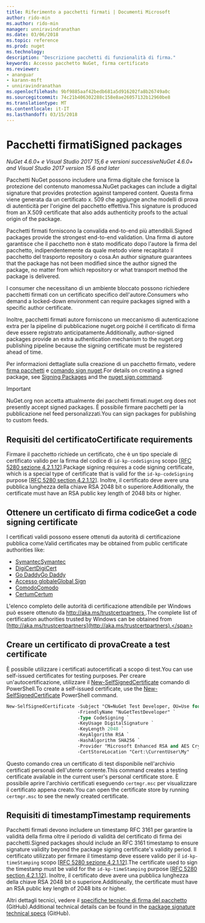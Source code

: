 ```yaml
---
title: Riferimento a pacchetti firmati | Documenti Microsoft
author: rido-min
ms.author: rido-min
manager: unniravindranathan
ms.date: 03/06/2018
ms.topic: reference
ms.prod: nuget
ms.technology: 
description: "Descrizione pacchetti di funzionalità di firma."
keywords: Accesso pacchetto NuGet, firma certificato
ms.reviewer:
- ananguar
- karann-msft
- unniravindranathan
ms.openlocfilehash: 9bf9885aaf42bedb681a5d916202fa8b26749a0c
ms.sourcegitcommit: 74c21b406302288c158e8ae26057132b12960be8
ms.translationtype: MT
ms.contentlocale: it-IT
ms.lasthandoff: 03/15/2018
---
```

# <a name="signed-packages"></a><span data-ttu-id="9bcda-104">Pacchetti firmati</span><span class="sxs-lookup"><span data-stu-id="9bcda-104">Signed packages</span></span>

<span data-ttu-id="9bcda-105">*NuGet 4.6.0+ e Visual Studio 2017 15,6 e versioni successive*</span><span class="sxs-lookup"><span data-stu-id="9bcda-105">*NuGet 4.6.0+ and Visual Studio 2017 version 15.6 and later*</span></span>

<span data-ttu-id="9bcda-106">Pacchetti NuGet possono includere una firma digitale che fornisce la protezione del contenuto manomessa.</span><span class="sxs-lookup"><span data-stu-id="9bcda-106">NuGet packages can include a digital signature that provides protection against tampered content.</span></span> <span data-ttu-id="9bcda-107">Questa firma viene generata da un certificato x. 509 che aggiunge anche modelli di prova di autenticità per l'origine del pacchetto effettiva.</span><span class="sxs-lookup"><span data-stu-id="9bcda-107">This signature is produced from an X.509 certificate that also adds authenticity proofs to the actual origin of the package.</span></span>

<span data-ttu-id="9bcda-108">Pacchetti firmati forniscono la convalida end-to-end più attendibili.</span><span class="sxs-lookup"><span data-stu-id="9bcda-108">Signed packages provide the strongest end-to-end validation.</span></span> <span data-ttu-id="9bcda-109">Una firma di autore garantisce che il pacchetto non è stato modificato dopo l'autore la firma del pacchetto, indipendentemente da quale metodo viene recapitato il pacchetto del trasporto repository o cosa.</span><span class="sxs-lookup"><span data-stu-id="9bcda-109">An author signature guarantees that the package has not been modified since the author signed the package, no matter from which repository or what transport method the package is delivered.</span></span>

<span data-ttu-id="9bcda-110">I consumer che necessitano di un ambiente bloccato possono richiedere pacchetti firmati con un certificato specifico dell'autore.</span><span class="sxs-lookup"><span data-stu-id="9bcda-110">Consumers who demand a locked-down environment can require packages signed with a specific author certificate.</span></span>

<span data-ttu-id="9bcda-111">Inoltre, pacchetti firmati autore forniscono un meccanismo di autenticazione extra per la pipeline di pubblicazione nuget.org poiché il certificato di firma deve essere registrato anticipatamente.</span><span class="sxs-lookup"><span data-stu-id="9bcda-111">Additionally, author-signed packages provide an extra authentication mechanism to the nuget.org publishing pipeline because the signing certificate must be registered ahead of time.</span></span>

<span data-ttu-id="9bcda-112">Per informazioni dettagliate sulla creazione di un pacchetto firmato, vedere [firma pacchetti](../create-packages/Sign-a-package.md) e [comando sign nuget](../tools/cli-ref-sign.md).</span><span class="sxs-lookup"><span data-stu-id="9bcda-112">For details on creating a signed package, see [Signing Packages](../create-packages/Sign-a-package.md) and the [nuget sign command](../tools/cli-ref-sign.md).</span></span>

> [!Important]
> <span data-ttu-id="9bcda-113">NuGet.org non accetta attualmente dei pacchetti firmati.</span><span class="sxs-lookup"><span data-stu-id="9bcda-113">nuget.org does not presently accept signed packages.</span></span> <span data-ttu-id="9bcda-114">È possibile firmare pacchetti per la pubblicazione nel feed personalizzati.</span><span class="sxs-lookup"><span data-stu-id="9bcda-114">You can sign packages for publishing to custom feeds.</span></span>

## <a name="certificate-requirements"></a><span data-ttu-id="9bcda-115">Requisiti del certificato</span><span class="sxs-lookup"><span data-stu-id="9bcda-115">Certificate requirements</span></span>

<span data-ttu-id="9bcda-116">Firmare il pacchetto richiede un certificato, che è un tipo speciale di certificato valido per la firma del codice di `id-kp-codeSigning` scopo [[RFC 5280 sezione 4.2.1.12](https://tools.ietf.org/html/rfc5280#section-4.2.1.12)].</span><span class="sxs-lookup"><span data-stu-id="9bcda-116">Package signing requires a code signing certificate, which is a special type of certificate that is valid for the `id-kp-codeSigning` purpose [[RFC 5280 section 4.2.1.12](https://tools.ietf.org/html/rfc5280#section-4.2.1.12)].</span></span> <span data-ttu-id="9bcda-117">Inoltre, il certificato deve avere una pubblica lunghezza della chiave RSA 2048 bit o superiore.</span><span class="sxs-lookup"><span data-stu-id="9bcda-117">Additionally, the certificate must have an RSA public key length of 2048 bits or higher.</span></span>

## <a name="get-a-code-signing-certificate"></a><span data-ttu-id="9bcda-118">Ottenere un certificato di firma codice</span><span class="sxs-lookup"><span data-stu-id="9bcda-118">Get a code signing certificate</span></span>

<span data-ttu-id="9bcda-119">I certificati validi possono essere ottenuti da autorità di certificazione pubblica come:</span><span class="sxs-lookup"><span data-stu-id="9bcda-119">Valid certificates may be obtained from public certificate authorities like:</span></span>

- [<span data-ttu-id="9bcda-120">Symantec</span><span class="sxs-lookup"><span data-stu-id="9bcda-120">Symantec</span></span>](https://trustcenter.websecurity.symantec.com/process/trust/productOptions?productType=SoftwareValidationClass3)
- [<span data-ttu-id="9bcda-121">DigiCert</span><span class="sxs-lookup"><span data-stu-id="9bcda-121">DigiCert</span></span>](https://www.digicert.com/code-signing/)
- [<span data-ttu-id="9bcda-122">Go Daddy</span><span class="sxs-lookup"><span data-stu-id="9bcda-122">Go Daddy</span></span>](https://www.godaddy.com/web-security/code-signing-certificate)
- [<span data-ttu-id="9bcda-123">Accesso globale</span><span class="sxs-lookup"><span data-stu-id="9bcda-123">Global Sign</span></span>](https://www.globalsign.com/en/code-signing-certificate/)
- [<span data-ttu-id="9bcda-124">Comodo</span><span class="sxs-lookup"><span data-stu-id="9bcda-124">Comodo</span></span>](https://www.comodo.com/e-commerce/code-signing/code-signing-certificate.php)
- [<span data-ttu-id="9bcda-125">Certum</span><span class="sxs-lookup"><span data-stu-id="9bcda-125">Certum</span></span>](https://www.certum.eu/certum/cert,offer_en_open_source_cs.xml) 

<span data-ttu-id="9bcda-126">L'elenco completo delle autorità di certificazione attendibile per Windows può essere ottenuto da [ http://aka.ms/trustcertpartners ](http://aka.ms/trustcertpartners).</span><span class="sxs-lookup"><span data-stu-id="9bcda-126">The complete list of certification authorities trusted by Windows can be obtained from [http://aka.ms/trustcertpartners](http://aka.ms/trustcertpartners).</span></span>

## <a name="create-a-test-certificate"></a><span data-ttu-id="9bcda-127">Creare un certificato di prova</span><span class="sxs-lookup"><span data-stu-id="9bcda-127">Create a test certificate</span></span>

<span data-ttu-id="9bcda-128">È possibile utilizzare i certificati autocertificati a scopo di test.</span><span class="sxs-lookup"><span data-stu-id="9bcda-128">You can use self-issued certificates for testing purposes.</span></span> <span data-ttu-id="9bcda-129">Per creare un'autocertificazione, utilizzare il [New-SelfSignedCertificate](https://docs.microsoft.com/en-us/powershell/module/pkiclient/new-selfsignedcertificate) comando di PowerShell.</span><span class="sxs-lookup"><span data-stu-id="9bcda-129">To create a self-issued certificate, use the [New-SelfSignedCertificate](https://docs.microsoft.com/en-us/powershell/module/pkiclient/new-selfsignedcertificate) PowerShell command.</span></span>

```ps
New-SelfSignedCertificate -Subject "CN=NuGet Test Developer, OU=Use for testing purposes ONLY" `
                          -FriendlyName "NuGetTestDeveloper" `
                          -Type CodeSigning `
                          -KeyUsage DigitalSignature `
                          -KeyLength 2048 `
                          -KeyAlgorithm RSA `
                          -HashAlgorithm SHA256 `
                          -Provider "Microsoft Enhanced RSA and AES Cryptographic Provider" `
                          -CertStoreLocation "Cert:\CurrentUser\My" 
```

<span data-ttu-id="9bcda-130">Questo comando crea un certificato di test disponibile nell'archivio certificati personali dell'utente corrente.</span><span class="sxs-lookup"><span data-stu-id="9bcda-130">This command creates a testing certificate available in the current user's personal certificate store.</span></span> <span data-ttu-id="9bcda-131">È possibile aprire l'archivio certificati eseguendo `certmgr.msc` per visualizzare il certificato appena creato.</span><span class="sxs-lookup"><span data-stu-id="9bcda-131">You can open the certificate store by running `certmgr.msc` to see the newly created certificate.</span></span>

## <a name="timestamp-requirements"></a><span data-ttu-id="9bcda-132">Requisiti di timestamp</span><span class="sxs-lookup"><span data-stu-id="9bcda-132">Timestamp requirements</span></span>

<span data-ttu-id="9bcda-133">Pacchetti firmati devono includere un timestamp RFC 3161 per garantire la validità della firma oltre il periodo di validità del certificato di firma dei pacchetti.</span><span class="sxs-lookup"><span data-stu-id="9bcda-133">Signed packages should include an RFC 3161 timestamp to ensure signature validity beyond the package signing certificate's validity period.</span></span> <span data-ttu-id="9bcda-134">Il certificato utilizzato per firmare il timestamp deve essere valido per il `id-kp-timeStamping` scopo [[RFC 5280 sezione 4.2.1.12](https://tools.ietf.org/html/rfc5280#section-4.2.1.12)].</span><span class="sxs-lookup"><span data-stu-id="9bcda-134">The certificate used to sign the timestamp must be valid for the `id-kp-timeStamping` purpose [[RFC 5280 section 4.2.1.12](https://tools.ietf.org/html/rfc5280#section-4.2.1.12)].</span></span> <span data-ttu-id="9bcda-135">Inoltre, il certificato deve avere una pubblica lunghezza della chiave RSA 2048 bit o superiore.</span><span class="sxs-lookup"><span data-stu-id="9bcda-135">Additionally, the certificate must have an RSA public key length of 2048 bits or higher.</span></span>

<span data-ttu-id="9bcda-136">Altri dettagli tecnici, vedere il [specifiche tecniche di firma del pacchetto](https://github.com/NuGet/Home/wiki/Package-Signatures-Technical-Details) (GitHub).</span><span class="sxs-lookup"><span data-stu-id="9bcda-136">Additional technical details can be found in the [package signature technical specs](https://github.com/NuGet/Home/wiki/Package-Signatures-Technical-Details) (GitHub).</span></span>
